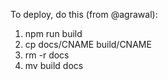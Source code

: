 To deploy, do this (from @agrawal): 
1. npm run build 
2. cp docs/CNAME build/CNAME
3. rm -r docs
4. mv build docs
